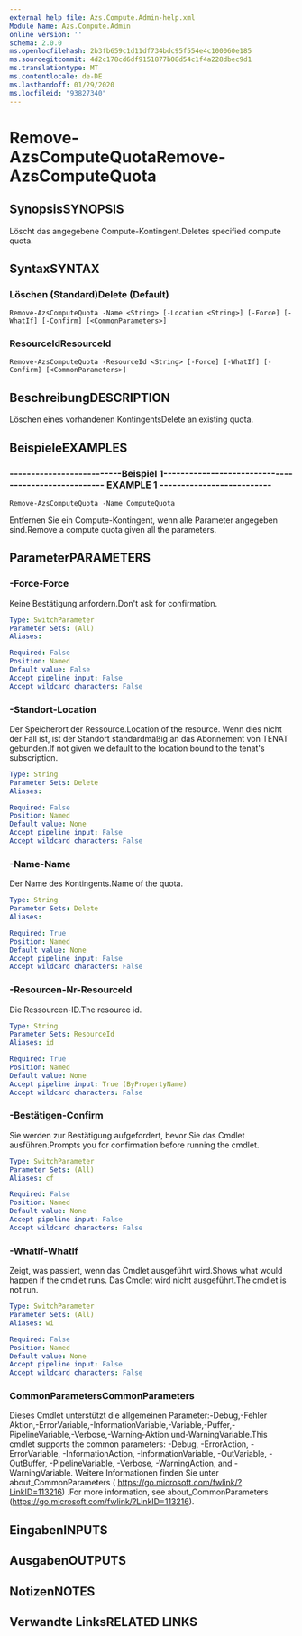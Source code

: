 ```yaml
---
external help file: Azs.Compute.Admin-help.xml
Module Name: Azs.Compute.Admin
online version: ''
schema: 2.0.0
ms.openlocfilehash: 2b3fb659c1d11df734bdc95f554e4c100060e185
ms.sourcegitcommit: 4d2c178cd6df9151877b08d54c1f4a228dbec9d1
ms.translationtype: MT
ms.contentlocale: de-DE
ms.lasthandoff: 01/29/2020
ms.locfileid: "93827340"
---
```

# <span data-ttu-id="2b312-101">Remove-AzsComputeQuota</span><span class="sxs-lookup"><span data-stu-id="2b312-101">Remove-AzsComputeQuota</span></span>

## <span data-ttu-id="2b312-102">Synopsis</span><span class="sxs-lookup"><span data-stu-id="2b312-102">SYNOPSIS</span></span>
<span data-ttu-id="2b312-103">Löscht das angegebene Compute-Kontingent.</span><span class="sxs-lookup"><span data-stu-id="2b312-103">Deletes specified compute quota.</span></span>

## <span data-ttu-id="2b312-104">Syntax</span><span class="sxs-lookup"><span data-stu-id="2b312-104">SYNTAX</span></span>

### <span data-ttu-id="2b312-105">Löschen (Standard)</span><span class="sxs-lookup"><span data-stu-id="2b312-105">Delete (Default)</span></span>
```
Remove-AzsComputeQuota -Name <String> [-Location <String>] [-Force] [-WhatIf] [-Confirm] [<CommonParameters>]
```

### <span data-ttu-id="2b312-106">ResourceId</span><span class="sxs-lookup"><span data-stu-id="2b312-106">ResourceId</span></span>
```
Remove-AzsComputeQuota -ResourceId <String> [-Force] [-WhatIf] [-Confirm] [<CommonParameters>]
```

## <span data-ttu-id="2b312-107">Beschreibung</span><span class="sxs-lookup"><span data-stu-id="2b312-107">DESCRIPTION</span></span>
<span data-ttu-id="2b312-108">Löschen eines vorhandenen Kontingents</span><span class="sxs-lookup"><span data-stu-id="2b312-108">Delete an existing quota.</span></span>

## <span data-ttu-id="2b312-109">Beispiele</span><span class="sxs-lookup"><span data-stu-id="2b312-109">EXAMPLES</span></span>

### <span data-ttu-id="2b312-110">--------------------------Beispiel 1--------------------------</span><span class="sxs-lookup"><span data-stu-id="2b312-110">-------------------------- EXAMPLE 1 --------------------------</span></span>
```
Remove-AzsComputeQuota -Name ComputeQuota
```

<span data-ttu-id="2b312-111">Entfernen Sie ein Compute-Kontingent, wenn alle Parameter angegeben sind.</span><span class="sxs-lookup"><span data-stu-id="2b312-111">Remove a compute quota given all the parameters.</span></span>

## <span data-ttu-id="2b312-112">Parameter</span><span class="sxs-lookup"><span data-stu-id="2b312-112">PARAMETERS</span></span>

### <span data-ttu-id="2b312-113">-Force</span><span class="sxs-lookup"><span data-stu-id="2b312-113">-Force</span></span>
<span data-ttu-id="2b312-114">Keine Bestätigung anfordern.</span><span class="sxs-lookup"><span data-stu-id="2b312-114">Don't ask for confirmation.</span></span>

```yaml
Type: SwitchParameter
Parameter Sets: (All)
Aliases: 

Required: False
Position: Named
Default value: False
Accept pipeline input: False
Accept wildcard characters: False
```

### <span data-ttu-id="2b312-115">-Standort</span><span class="sxs-lookup"><span data-stu-id="2b312-115">-Location</span></span>
<span data-ttu-id="2b312-116">Der Speicherort der Ressource.</span><span class="sxs-lookup"><span data-stu-id="2b312-116">Location of the resource.</span></span> <span data-ttu-id="2b312-117">Wenn dies nicht der Fall ist, ist der Standort standardmäßig an das Abonnement von TENAT gebunden.</span><span class="sxs-lookup"><span data-stu-id="2b312-117">If not given we default to the location bound to the tenat's subscription.</span></span>

```yaml
Type: String
Parameter Sets: Delete
Aliases: 

Required: False
Position: Named
Default value: None
Accept pipeline input: False
Accept wildcard characters: False
```

### <span data-ttu-id="2b312-118">-Name</span><span class="sxs-lookup"><span data-stu-id="2b312-118">-Name</span></span>
<span data-ttu-id="2b312-119">Der Name des Kontingents.</span><span class="sxs-lookup"><span data-stu-id="2b312-119">Name of the quota.</span></span>

```yaml
Type: String
Parameter Sets: Delete
Aliases: 

Required: True
Position: Named
Default value: None
Accept pipeline input: False
Accept wildcard characters: False
```

### <span data-ttu-id="2b312-120">-Resourcen-Nr</span><span class="sxs-lookup"><span data-stu-id="2b312-120">-ResourceId</span></span>
<span data-ttu-id="2b312-121">Die Ressourcen-ID.</span><span class="sxs-lookup"><span data-stu-id="2b312-121">The resource id.</span></span>

```yaml
Type: String
Parameter Sets: ResourceId
Aliases: id

Required: True
Position: Named
Default value: None
Accept pipeline input: True (ByPropertyName)
Accept wildcard characters: False
```

### <span data-ttu-id="2b312-122">-Bestätigen</span><span class="sxs-lookup"><span data-stu-id="2b312-122">-Confirm</span></span>
<span data-ttu-id="2b312-123">Sie werden zur Bestätigung aufgefordert, bevor Sie das Cmdlet ausführen.</span><span class="sxs-lookup"><span data-stu-id="2b312-123">Prompts you for confirmation before running the cmdlet.</span></span>

```yaml
Type: SwitchParameter
Parameter Sets: (All)
Aliases: cf

Required: False
Position: Named
Default value: None
Accept pipeline input: False
Accept wildcard characters: False
```

### <span data-ttu-id="2b312-124">-WhatIf</span><span class="sxs-lookup"><span data-stu-id="2b312-124">-WhatIf</span></span>
<span data-ttu-id="2b312-125">Zeigt, was passiert, wenn das Cmdlet ausgeführt wird.</span><span class="sxs-lookup"><span data-stu-id="2b312-125">Shows what would happen if the cmdlet runs.</span></span>
<span data-ttu-id="2b312-126">Das Cmdlet wird nicht ausgeführt.</span><span class="sxs-lookup"><span data-stu-id="2b312-126">The cmdlet is not run.</span></span>

```yaml
Type: SwitchParameter
Parameter Sets: (All)
Aliases: wi

Required: False
Position: Named
Default value: None
Accept pipeline input: False
Accept wildcard characters: False
```

### <span data-ttu-id="2b312-127">CommonParameters</span><span class="sxs-lookup"><span data-stu-id="2b312-127">CommonParameters</span></span>
<span data-ttu-id="2b312-128">Dieses Cmdlet unterstützt die allgemeinen Parameter:-Debug,-Fehler Aktion,-ErrorVariable,-InformationVariable,-Variable,-Puffer,-PipelineVariable,-Verbose,-Warning-Aktion und-WarningVariable.</span><span class="sxs-lookup"><span data-stu-id="2b312-128">This cmdlet supports the common parameters: -Debug, -ErrorAction, -ErrorVariable, -InformationAction, -InformationVariable, -OutVariable, -OutBuffer, -PipelineVariable, -Verbose, -WarningAction, and -WarningVariable.</span></span> <span data-ttu-id="2b312-129">Weitere Informationen finden Sie unter about_CommonParameters ( https://go.microsoft.com/fwlink/?LinkID=113216) .</span><span class="sxs-lookup"><span data-stu-id="2b312-129">For more information, see about_CommonParameters (https://go.microsoft.com/fwlink/?LinkID=113216).</span></span>

## <span data-ttu-id="2b312-130">Eingaben</span><span class="sxs-lookup"><span data-stu-id="2b312-130">INPUTS</span></span>

## <span data-ttu-id="2b312-131">Ausgaben</span><span class="sxs-lookup"><span data-stu-id="2b312-131">OUTPUTS</span></span>

## <span data-ttu-id="2b312-132">Notizen</span><span class="sxs-lookup"><span data-stu-id="2b312-132">NOTES</span></span>

## <span data-ttu-id="2b312-133">Verwandte Links</span><span class="sxs-lookup"><span data-stu-id="2b312-133">RELATED LINKS</span></span>

